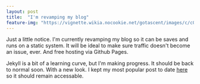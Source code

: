 ```yaml
---
layout: post
title:  "I'm revamping my blog"
feature-img: "https://vignette.wikia.nocookie.net/gotascent/images/c/c0/Work_In_Progress.png/revision/latest?cb=20140715110801"
---
```


Just a little notice. I'm currently revamping my blog so it can be saves and runs on a static system. It will be ideal to make sure traffic doesn't become an issue, ever. And free hosting via Github Pages.

Jekyll is a bit of a learning curve, but I'm making progress. It should be back to normal soon. 
With a new look.
I kept my most popular post to date [here](https://ronaldlangeveld.com/deleting-facebook) so it should remain accessable. 